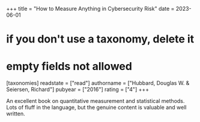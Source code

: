 +++
title = "How to Measure Anything in Cybersecurity Risk"
date = 2023-06-01
# if you don't use a taxonomy, delete it
# empty fields not allowed
[taxonomies]
  readstate = ["read"]
  authorname = ["Hubbard, Douglas W. & Seiersen, Richard"]
  pubyear = ["2016"]
  rating = ["4"]
+++

An excellent book on quantitative measurement and statistical methods. Lots of fluff in the language, but the genuine content is valuable and well written.&nbsp;